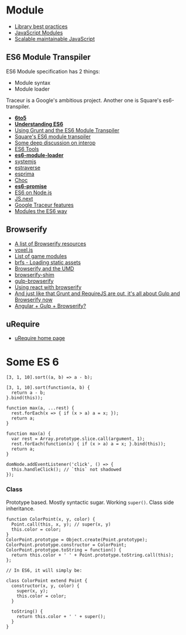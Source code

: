 # Module

* [Library best practices](https://github.com/volojs/volo/wiki/Library-best-practices)
* [JavaScript Modules](http://jsmodules.io/)
* [Scalable maintainable JavaScript](http://www.innoarchitech.com/scalable-maintainable-javascript/)

## ES6 Module Transpiler

ES6 Module specification has 2 things:

* Module syntax
* Module loader

Traceur is a Google's ambitious project. Another one is Square's es6-transpiler.

* [**6to5**](http://6to5.org/)
* [**Understanding ES6**](https://leanpub.com/understandinges6/read)
* [Using Grunt and the ES6 Module Transpiler](http://www.thomasboyt.com/2013/06/21/es6-module-transpiler)
* [Square's ES6 module transpiler](https://github.com/square/es6-module-transpiler)
* [Some deep discussion on interop](https://github.com/square/es6-module-transpiler/issues/85)
* [ES6 Tools](https://github.com/addyosmani/es6-tools)
* [**es6-module-loader**](https://github.com/ModuleLoader/es6-module-loader)
* [systemjs](https://github.com/systemjs/systemjs)
* [estraverse](https://github.com/Constellation/estraverse)
* [esprima](http://esprima.org/)
* [Choc](http://www.fullstack.io/choc/)
* [**es6-promise**](https://github.com/jakearchibald/es6-promise)
* [ES6 on Node.js](http://h3manth.com/new/blog/2013/es6-on-nodejs/)
* [JS.next](http://chimera.labs.oreilly.com/books/1234000001623/index.html)
* [Google Traceur features](https://github.com/google/traceur-compiler/wiki/LanguageFeatures)
* [Modules the ES6 way](http://24ways.org/2014/javascript-modules-the-es6-way/)

## Browserify

* [A list of Browserify resources](http://learnjs.io/blog/2013/11/24/browserify-resources/)
* [voxel.js](http://voxeljs.com/)
* [List of game modules](https://github.com/hughsk/game-modules/wiki/Modules)
* [brfs - Loading static assets](https://github.com/substack/brfs)
* [Browserify and the UMD](http://dontkry.com/posts/code/browserify-and-the-universal-module-definition.html)
* [browserify-shim](https://github.com/thlorenz/browserify-shim)
* [gulp-browserify](https://github.com/deepak1556/gulp-browserify)
* [Using react with browserify](https://medium.com/publish-what-you-learn/a1ea2dd606b)
* [And just like that Grunt and RequireJS are out, it's all about Gulp and Browserify now](http://www.100percentjs.com/just-like-grunt-gulp-browserify-now/)
* [Angular + Gulp + Browserify?](https://github.com/dcartertwo/gulp-angular-browserify-seed)

## uRequire

* [uRequire home page](http://urequire.org/)

# Some ES 6

```
[3, 1, 10].sort((a, b) => a - b);

[3, 1, 10].sort(function(a, b) {
  return a - b;
}.bind(this));

function max(a, ...rest) {
  rest.forEach(x => { if (x > a) a = x; });
  return a;
}

function max(a) {
  var rest = Array.prototype.slice.call(argument, 1);
  rest.forEach(function(x) { if (x > a) a = x; }.bind(this));
  return a;
}

domNode.addEventListener('click', () => {
  this.handleClick(); // `this` not shadowed
});
```

### Class

Prototype based. Mostly syntactic sugar. Working `super()`. Class side inheritance.

```
function ColorPoint(x, y, color) {
  Point.call(this, x, y); // super(x, y)
  this.color = color;
}
ColorPoint.prototype = Object.create(Point.prototype);
ColorPoint.prototype.constructor = ColorPoint;
ColorPoint.prototype.toString = function() {
  return this.color + ' ' + Point.prototype.toString.call(this);
};

// In ES6, it will simply be:

class ColorPoint extend Point {
  constructor(x, y, color) {
    super(x, y);
    this.color = color;
  }
  
  toString() {
    return this.color + ' ' + super();
  }
}
```